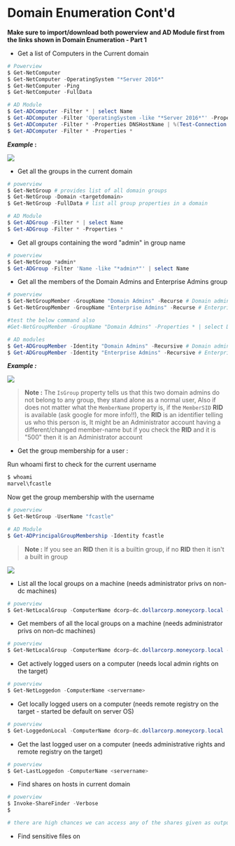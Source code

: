 # **Domain Enumeration Cont'd**

**Make sure to import/download both powerview and AD Module first from the links shown in Domain Enumeration - Part 1**



- Get a list of Computers in the Current domain

```powershell
# Powerview
$ Get-NetComputer
$ Get-NetComputer -OperatingSystem "*Server 2016*"
$ Get-NetComputer -Ping
$ Get-NetComputer -FullData 

# AD Module
$ Get-ADComputer -Filter * | select Name
$ Get-ADComputer -Filter 'OperatingSystem -like "*Server 2016*"' -Properties OperatingSystem | select Name,OperatingSystem
$ Get-ADComputer -Filter * -Properties DNSHostName | %(Test-Connection -Count 1 -ComputerName $_.DNSHostName)
$ Get-ADComputer -Filter * -Properties *
```

**_Example_ :**

![](https://i.imgur.com/vmBif3X.png)

- Get all the groups in the current domain

```powershell
# powerview
$ Get-NetGroup # provides list of all domain groups
$ Get-NetGroup -Domain <targetdomain>
$ Get-NetGroup -FullData # list all group properties in a domain

# AD Module
$ Get-ADGroup -Filter * | select Name
$ Get-ADGroup -Filter * -Properties *
```


- Get all groups containing the word "admin" in group name

```powershell
# powerview
$ Get-NetGroup *admin*
$ Get-ADGroup -Filter 'Name -like "*admin*"' | select Name
```

- Get all the members of the Domain Admins and Enterprise Admins group

```powershell
# powerview
$ Get-NetGroupMember -GroupName "Domain Admins" -Recurse # Domain admins
$ Get-NetGroupMember -GroupName "Enterprise Admins" -Recurse # Enterprise admins

#test the below command also
#Get-NetGroupMember -GroupName "Domain Admins" -Properties * | select DistinguishedName,GroupCategory,GroupScope,Name,Members

# AD modules 
$ Get-ADGroupMember -Identity "Domain Admins" -Recursive # Domain admins
$ Get-ADGroupMember -Identity "Enterprise Admins" -Recursive # Enterprise admins
```

**_Example :_**


![](https://i.imgur.com/nYGNRo8.png)


> **Note :** The `IsGroup` property tells us that this two domain admins do not belong to any group, they stand alone as a normal user, Also if does not matter what the `MemberName` property is, if the `MemberSID` **RID** is available (ask google for more info!!), the **RID** is an identifier telling us who this person is, It might be an Administrator account having a different/changed member-name but if you check the **RID** and it is "500" then it is an Administrator account


- Get the group membership for a user :

Run whoami first to check for the current username

```powershell
$ whoami
marvel\fcastle
```

Now get the group membership with the username

```powershell
# powerview
$ Get-NetGroup -UserName "fcastle"

# AD Module
$ Get-ADPrincipalGroupMembership -Identity fcastle
```


> **Note :** If you see an **RID** then it is a builtin group, if no **RID** then it isn't a built in group


![](https://i.imgur.com/5k973U5.png)



- List all the local groups on a machine (needs administrator privs on non-dc machines)

```powershell
# powerview
$ Get-NetLocalGroup -ComputerName dcorp-dc.dollarcorp.moneycorp.local -ListGroups
```


- Get members of all the local groups on a machine (needs administrator privs on non-dc machines)

```powershell
# powerview
$ Get-NetLocalGroup -ComputerName dcorp-dc.dollarcorp.moneycorp.local -Recurse
```


- Get actively logged users on a computer (needs local admin rights on the target)

```powershell
# powerview
$ Get-NetLoggedon -ComputerName <servername>
```


- Get locally logged users on a computer (needs remote registry on the target - started be default on server OS)

```powershell
# powerview
$ Get-LoggedonLocal -ComputerName dcorp-dc.dollarcorp.moneycorp.local 
```


- Get the last logged user on a computer (needs administrative rights and remote registry on the target)

```powershell
# powerview
$ Get-LastLoggedon -ComputerName <servername>
```

- Find shares on hosts in current domain

```powershell
# powerview
$ Invoke-ShareFinder -Verbose
$ 

# there are high chances we can access any of the shares given as output
```


- Find sensitive files on